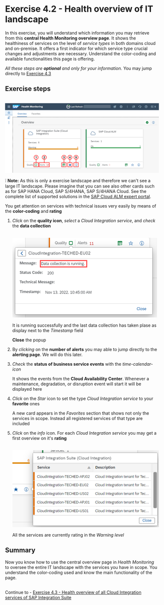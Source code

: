 # Exercise 4.2 - Health overview of IT landscape

In this exercise, you will understand which information you may retrieve from this **central Health Monitoring overview page**. It shows the healthiness of services on the level of *service types* in both domains cloud and on-premise. It offers a first indicator for which service type crucial changes and adjustments are necessary. Understand the color-coding and available functionalities this page is offering.

*All these steps are **optional** and only for your information.* You may jump directly to [Exercise 4.3](/exercises/ex4/ex43/)
 
## Exercise steps

<br>![](/exercises/ex4/images/HMOverviewpageDetails.png)

:grey_exclamation: **Note:** As this is only a exercise landscape and therefore we can't see a large IT landscape. Please imagine that you can see also other cards such as for SAP HANA Cloud, SAP S/4HANA, SAP S/4HANA Cloud. See the complete list of supported solutions in the [SAP Cloud ALM expert portal](https://support.sap.com/en/alm/sap-cloud-alm/operations/expert-portal/health-monitoring/health-mon-content.html).

You get attention on services with technical issues very easily by means of the **color-coding** and **rating**


1. *Click* on the **quality icon**, *select* a *Cloud Integration service*, and *check* the **data collection**

   <br>![](/exercises/ex4/images/HMDataQuality.png)
   
   It is running successfully and the last data collection has taken plase as display next to the *Timestamp* field
   
   **Close** the popup

2. By *clicking* on the **number of alerts** you may able to jump directly to the **alerting page**. We will do this later.

3. *Check* the **status of business service events** with the *time-calendar-icon*

    It shows the events from the **Cloud Availability Center**. Whenever a maintenance, degradation, or disruption event will start it will be displayed here

4. *Click* on the *Star* icon to set the type *Cloud Integration service* to your **favorite** ones

    A new card appears in the *Favorites* section that shows not only the services in scope. Instead all registered services of that type are included

5. *Click* on the *info* icon. For each *Cloud Integration service* you may get a first overview on it's **rating**

   <br>![](/exercises/ex4/images/HMOverviewCIRating.png)
   
   All the services are currently rating in the *Warning level*

## Summary

Now you know how to use the central overview page in *Health Monitoring* to oversee the entire IT landscape with the services you have in scope. You understand the color-coding used and know the main functionality of the page.

<br>Continue to - [Exercise 4.3 - Health overview of all Cloud Integration services of SAP Integration Suite](/exercises/ex4/ex43/)

